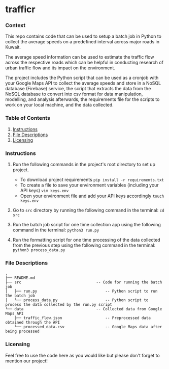 # trafficr

### Context

This repo contains code that can be used to setup a batch job in Python to collect the average speeds on a predefined interval across major roads in Kuwait. 

The average speed information can be used to estimate the traffic flow across the respective roads which can be helpful in conducting research of urban traffic flow and its impact on the environment.

The project includes the Python script that can be used as a cronjob with your Google Maps API to collect the average speeds and store in a NoSQL database (Firebase) service, the script that extracts the data from the NoSQL database to convert into csv format for data manipulation, modelling, and analysis afterwards, the requirements file for the scripts to work on your local machine, and the data collected.

### Table of Contents

1. [Instructions](#instructions)
2. [File Descriptions](#files)
3. [Licensing](#licensing)

### Instructions  <a name="installation"></a>
1. Run the following commands in the project's root directory to set up project.

    - To download project requirements
        `pip install -r requirements.txt`
    - To create a file to save your environment variables (including your API keys)
        `vim keys.env`
    - Open your environment file and add your API keys accordingly
        `touch keys.env`

2. Go to `src` directory by running the following command in the terminal: `cd src`

3. Run the batch job script for one time collection app using the following command in the terminal: `python3 run.py`

4. Run the formatting script for one time processing of the data collected from the previous step using the following command in the terminal: `python3 process_data.py`

### File Descriptions  <a name="files"></a>

```
.
├── README.md
├── src                                 -- Code for running the batch job
│   ├── run.py                              -- Python script to run the batch job
│   └── process_data.py                     -- Python script to process the data collected by the run.py script
└── data                                -- Collected data from Google Maps API
    ├── traffic_flow.json                   -- Preprocessed data obtained through the API
    └── processed_data.csv                  -- Google Maps data after being processed
```

### Licensing  <a name="licensing"></a>
Feel free to use the code here as you would like but please don't forget to mention our project!

